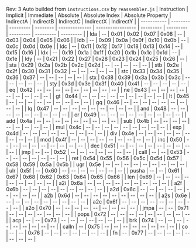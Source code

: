 Rev: 3
Auto builded from `instructions.csv` by `reassembler.js`
| Instruction | Implicit | Immediate | Absolute | Absolute Index | Absolute Property | IndirectA | IndirectB | IndirectC | IndirectX | IndirectY |
| ----------- | -------- | --------- | -------- | -------------- | ----------------- | --------- | --------- | --------- | --------- | --------- |
| lda         |    --    |    0x01   |   0x02   |      0x07      |        0x08       |     --    |    0x03   |    0x04   |    0x05   |    0x06   |
| ldb         |    --    |    0x09   |   0x0a   |      0x0f      |        0x10       |    0x0b   |     --    |    0x0c   |    0x0d   |    0x0e   |
| ldc         |    --    |    0x11   |   0x12   |      0x17      |        0x18       |    0x13   |    0x14   |     --    |    0x15   |    0x16   |
| ldx         |    --    |    0x19   |   0x1a   |      0x1f      |        0x20       |    0x1b   |    0x1c   |    0x1d   |     --    |    0x1e   |
| ldy         |    --    |    0x21   |   0x22   |      0x27      |        0x28       |    0x23   |    0x24   |    0x25   |    0x26   |     --    |
| sta         |   0x29   |    0x2a   |   0x2b   |      0x2c      |        0x2d       |     --    |     --    |     --    |     --    |     --    |
| stb         |   0x2e   |    0x2f   |   0x30   |      0x31      |        0x32       |     --    |     --    |     --    |     --    |     --    |
| stc         |   0x33   |    0x34   |   0x35   |      0x36      |        0x37       |     --    |     --    |     --    |     --    |     --    |
| stx         |   0x38   |    0x39   |   0x3a   |      0x3b      |        0x3c       |     --    |     --    |     --    |     --    |     --    |
| sty         |   0x3d   |    0x3e   |   0x3f   |      0x40      |        0x41       |     --    |     --    |     --    |     --    |     --    |
| eq          |   0x42   |     --    |    --    |       --       |         --        |     --    |     --    |     --    |     --    |     --    |
| ne          |   0x43   |     --    |    --    |       --       |         --        |     --    |     --    |     --    |     --    |     --    |
| gt          |   0x44   |     --    |    --    |       --       |         --        |     --    |     --    |     --    |     --    |     --    |
| lt          |   0x45   |     --    |    --    |       --       |         --        |     --    |     --    |     --    |     --    |     --    |
| gq          |   0x46   |     --    |    --    |       --       |         --        |     --    |     --    |     --    |     --    |     --    |
| lq          |   0x47   |     --    |    --    |       --       |         --        |     --    |     --    |     --    |     --    |     --    |
| and         |   0x48   |     --    |    --    |       --       |         --        |     --    |     --    |     --    |     --    |     --    |
| or          |   0x49   |     --    |    --    |       --       |         --        |     --    |     --    |     --    |     --    |     --    |
| add         |   0x4a   |     --    |    --    |       --       |         --        |     --    |     --    |     --    |     --    |     --    |
| sub         |   0x4b   |     --    |    --    |       --       |         --        |     --    |     --    |     --    |     --    |     --    |
| mul         |   0x4c   |     --    |    --    |       --       |         --        |     --    |     --    |     --    |     --    |     --    |
| exp         |   0x4d   |     --    |    --    |       --       |         --        |     --    |     --    |     --    |     --    |     --    |
| div         |   0x4e   |     --    |    --    |       --       |         --        |     --    |     --    |     --    |     --    |     --    |
| mod         |   0x4f   |     --    |    --    |       --       |         --        |     --    |     --    |     --    |     --    |     --    |
| inc         |   0x50   |     --    |    --    |       --       |         --        |     --    |     --    |     --    |     --    |     --    |
| dec         |   0x51   |     --    |    --    |       --       |         --        |     --    |     --    |     --    |     --    |     --    |
| jmp         |    --    |     --    |   0x52   |       --       |         --        |     --    |     --    |     --    |     --    |     --    |
| call        |    --    |     --    |   0x53   |       --       |         --        |     --    |     --    |     --    |     --    |     --    |
| ret         |   0x54   |    0x55   |   0x56   |      0x5c      |        0x5d       |    0x57   |    0x58   |    0x59   |    0x5a   |    0x5b   |
| ugr         |   0x5e   |     --    |    --    |       --       |         --        |     --    |     --    |     --    |     --    |     --    |
| ulr         |   0x5f   |     --    |   0x60   |       --       |         --        |     --    |     --    |     --    |     --    |     --    |
| pusha       |    --    |     --    |   0x61   |      0x67      |        0x68       |    0x62   |    0x63   |    0x64   |    0x65   |    0x66   |
| len         |   0x69   |     --    |    --    |       --       |         --        |     --    |     --    |     --    |     --    |     --    |
| a2i         |   0x6a   |     --    |    --    |       --       |         --        |     --    |     --    |     --    |     --    |     --    |
| a2f         |   0x6b   |     --    |    --    |       --       |         --        |     --    |     --    |     --    |     --    |     --    |
| a2d         |   0x6c   |     --    |    --    |       --       |         --        |     --    |     --    |     --    |     --    |     --    |
| a2b         |   0x6d   |     --    |    --    |       --       |         --        |     --    |     --    |     --    |     --    |     --    |
| a2s         |   0x6e   |     --    |    --    |       --       |         --        |     --    |     --    |     --    |     --    |     --    |
| a2c         |   0x6f   |     --    |    --    |       --       |         --        |     --    |     --    |     --    |     --    |     --    |
| a2o         |   0x70   |     --    |    --    |       --       |         --        |     --    |     --    |     --    |     --    |     --    |
| jmpa        |    --    |     --    |   0x71   |       --       |         --        |     --    |     --    |     --    |     --    |     --    |
| pops        |   0x72   |     --    |    --    |       --       |         --        |     --    |     --    |     --    |     --    |     --    |
| acp         |    --    |     --    |   0x73   |       --       |         --        |     --    |     --    |     --    |     --    |     --    |
| brk         |   0x74   |     --    |    --    |       --       |         --        |     --    |     --    |     --    |     --    |     --    |
| calln       |    --    |    0x75   |    --    |       --       |         --        |     --    |     --    |     --    |     --    |     --    |
| co          |    --    |     --    |   0x76   |       --       |         --        |     --    |     --    |     --    |     --    |     --    |
| fn          |    --    |    0x77   |    --    |       --       |         --        |     --    |     --    |     --    |     --    |     --    |